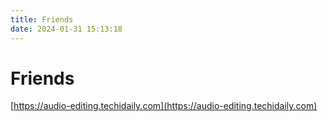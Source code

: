 ```yaml
---
title: Friends
date: 2024-01-31 15:13:18
---
```


# Friends

[https://audio-editing.techidaily.com](https://audio-editing.techidaily.com)